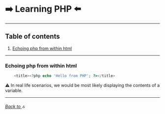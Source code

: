 # :arrow_right: Learning PHP :arrow_left:

---
## Table of contents
1. [Echoing php from within html](#Echoing-php-from-within-html)

---
### Echoing php from within html 
```php
    <title><?php echo 'Hello from PHP'; ?></title>
```
:warning: In real life scenarios, we would be most likely displaying the contents of a variable.

---

###### [Back to ](#table-of-contents) :top:
